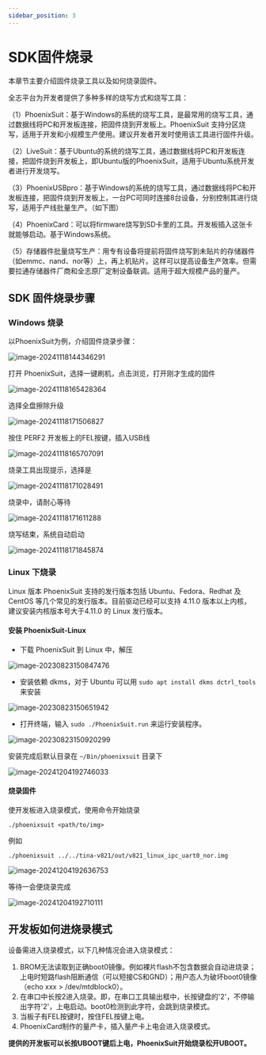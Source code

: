 ```yaml
---
sidebar_position: 3
---
```

# SDK固件烧录

本章节主要介绍固件烧录工具以及如何烧录固件。

全志平台为开发者提供了多种多样的烧写方式和烧写工具：

（1）PhoenixSuit：基于Windows的系统的烧写工具，是最常用的烧写工具，通过数据线将PC和开发板连接，把固件烧到开发板上。PhoenixSuit 支持分区烧写，适用于开发和小规模生产使用。建议开发者开发时使用该工具进行固件升级。

（2）LiveSuit：基于Ubuntu的系统的烧写工具，通过数据线将PC和开发板连接，把固件烧到开发板上，即Ubuntu版的PhoenixSuit，适用于Ubuntu系统开发者进行开发烧写。

（3）PhoenixUSBpro：基于Windows的系统的烧写工具，通过数据线将PC和开发板连接，把固件烧到开发板上，一台PC可同时连接8台设备，分别控制其进行烧写，适用于产线批量生产。（如下图）

（4）PhoenixCard：可以将firmware烧写到SD卡里的工具。开发板插入这张卡就能够启动。基于Windows系统。

（5）存储器件批量烧写生产：用专有设备将提前将固件烧写到未贴片的存储器件（如emmc、nand、nor等）上，再上机贴片。这样可以提高设备生产效率。但需要拉通存储器件厂商和全志原厂定制设备联调。适用于超大规模产品的量产。

## SDK 固件烧录步骤

### Windows 烧录

以PhoenixSuit为例，介绍固件烧录步骤：

![image-20241118144346291](images/image-20241118144346291-36f5af9aa8f2c9b6211cacbd72fac4e7.png)

打开 PhoenixSuit，选择一键刷机，点击浏览，打开刚才生成的固件

![image-20241118165428364](images/image-20241118165428364-3f46c09c8606d70d0d720523814368b5.png)

选择全盘擦除升级

![image-20241118171506827](images/image-20241118171506827-75671bafc478a80b4ccad241f044f9d8.png)

按住 PERF2 开发板上的FEL按键，插入USB线

![image-20241118165707091](images/image-20241118165707091-889836e7f6770e610d534a5dce06b91d.png)

烧录工具出现提示，选择是

![image-20241118171028491](images/image-20241118171028491-227ca42688fbfef63383bbf12d8ebca6.png)

烧录中，请耐心等待

![image-20241118171611288](images/image-20241118171611288-e7aa37779a26f01641b95622b75e7604.png)

烧写结束，系统自动启动

![image-20241118171845874](images/image-20241118171845874-cdde96393f93652b16d72ec3eae40ac4.png)

### Linux 下烧录

Linux 版本 PhoenixSuit 支持的发行版本包括 Ubuntu、Fedora、Redhat 及 CentOS 等几个常见的发行版本。目前驱动已经可以支持 4.11.0 版本以上内核，建议安装内核版本号大于4.11.0 的 Linux 发行版本。

#### 安装 PhoenixSuit-Linux

- 下载 PhoenixSuit 到 Linux 中，解压

![image-20230823150847476](images/image-20230823150847476.png)

- 安装依赖 dkms，对于 Ubuntu 可以用 `sudo apt install dkms dctrl_tools` 来安装

![image-20230823150651942](images/image-20230823150651942-49f214e8b5c55bc8151912e1ac925342.png)

- 打开终端，输入 `sudo ./PhoenixSuit.run` 来运行安装程序。

![image-20230823150920299](images/image-20230823150920299-fba0a8203387cb95fb8f733a7642ad06.png)

安装完成后默认目录在 `~/Bin/phoenixsuit` 目录下

![image-20241204192746033](images/image-20241204192746033-54ab6cb4647fa1fc2648eb20a3c7be78.png)

#### 烧录固件

使开发板进入烧录模式，使用命令开始烧录

```text
./phoenixsuit <path/to/img>
```

例如

```text
./phoenixsuit ../../tina-v821/out/v821_linux_ipc_uart0_nor.img
```

![image-20241204192636753](images/image-20241204192636753-fa0eecc5d914f1fed48cd433abaac5da.png)

等待一会便烧录完成

![image-20241204192710111](images/image-20241204192710111-56e2c4021a19bcc88d6c23417d6fd19c.png)

## 开发板如何进烧录模式

设备需进入烧录模式，以下几种情况会进入烧录模式：

1. BROM无法读取到正确boot0镜像。例如裸片flash不包含数据会自动进烧录；上电时短路flash阻断通信（可以短接CS和GND）；用户态人为破坏boot0镜像（echo xxx > /dev/mtdblock0）。
2. 在串口中长按2进入烧录。即，在串口工具输出框中，长按键盘的'2'，不停输出字符'2'，上电启动。boot0检测到此字符，会跳到烧录模式。
3. 当板子有FEL按键时，按住FEL按键上电。
4. PhoenixCard制作的量产卡，插入量产卡上电会进入烧录模式。

**提供的开发板可以长按UBOOT键后上电，PhoenixSuit开始烧录松开UBOOT。**